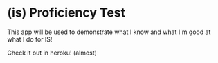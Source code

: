 (is) Proficiency Test
===================

This app will be used to demonstrate what I know and what I'm good at what I do for IS!

Check it out in heroku! (almost)
